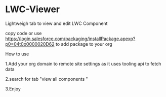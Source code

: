 # LWC-Viewer
Lightweigh tab to view and edit LWC Component

copy code or use https://login.salesforce.com/packaging/installPackage.apexp?p0=04t0o0000020D62
to add package to your org

How to use

1.Add your org domain to remote site settings as it uses tooling api to fetch data

2.search for tab "view all components "

3.Enjoy
